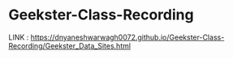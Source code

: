 # Geekster-Class-Recording
LINK : https://dnyaneshwarwagh0072.github.io/Geekster-Class-Recording/Geekster_Data_Sites.html
